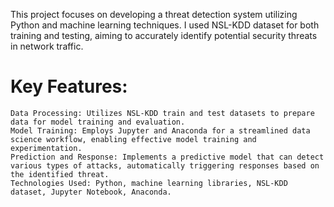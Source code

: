 This project focuses on developing a threat detection system utilizing Python and machine learning techniques. I used NSL-KDD dataset for both training and testing, aiming to accurately identify potential security threats in network traffic.
# Key Features:
    Data Processing: Utilizes NSL-KDD train and test datasets to prepare data for model training and evaluation.
    Model Training: Employs Jupyter and Anaconda for a streamlined data science workflow, enabling effective model training and experimentation.
    Prediction and Response: Implements a predictive model that can detect various types of attacks, automatically triggering responses based on the identified threat.
    Technologies Used: Python, machine learning libraries, NSL-KDD dataset, Jupyter Notebook, Anaconda.
    
